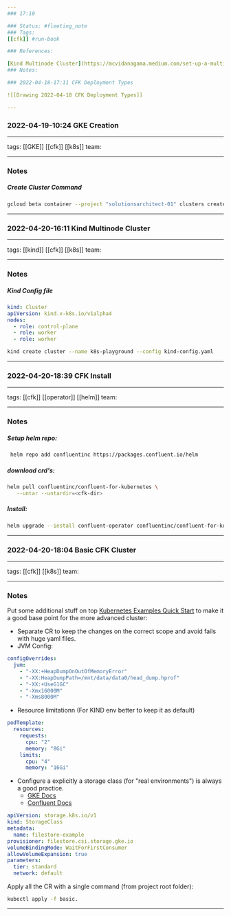 ```yaml
--- 
### 17:10

### Status: #fleeting_note
### Tags:
[[cfk]] #run-book

### References:

[Kind Multinode Cluster](https://mcvidanagama.medium.com/set-up-a-multi-node-kubernetes-cluster-locally-using-kind-eafd46dd63e5)
### Notes:

### 2022-04-18-17:11 CFK Deployment Types

![[Drawing 2022-04-18 CFK Deployment Types]]

---
```




### 2022-04-19-10:24 GKE Creation

---

tags:
[[GKE]] [[cfk]] [[k8s]]
team:

---

### Notes

##### Create Cluster Command

~~~bash
gcloud beta container --project "solutionsarchitect-01" clusters create "ogomez-cfk" --region "europe-west2" --no-enable-basic-auth --cluster-version "1.21.9-gke.1002" --release-channel "regular" --machine-type "e2-standard-8" --image-type "COS_CONTAINERD" --disk-type "pd-standard" --disk-size "1000" --metadata disable-legacy-endpoints=true --scopes "https://www.googleapis.com/auth/devstorage.read_only","https://www.googleapis.com/auth/logging.write","https://www.googleapis.com/auth/monitoring","https://www.googleapis.com/auth/servicecontrol","https://www.googleapis.com/auth/service.management.readonly","https://www.googleapis.com/auth/trace.append" --max-pods-per-node "110" --num-nodes "3" --logging=SYSTEM,WORKLOAD --monitoring=SYSTEM --enable-ip-alias --network "projects/solutionsarchitect-01/global/networks/default" --subnetwork "projects/solutionsarchitect-01/regions/europe-west2/subnetworks/default" --no-enable-intra-node-visibility --default-max-pods-per-node "110" --no-enable-master-authorized-networks --addons HorizontalPodAutoscaling,HttpLoadBalancing,GcePersistentDiskCsiDriver --enable-autoupgrade --enable-autorepair --max-surge-upgrade 1 --max-unavailable-upgrade 0 --enable-shielded-nodes --node-locations "europe-west2-a","europe-west2-b","europe-west2-c"
~~~ 

---



### 2022-04-20-16:11 Kind Multinode Cluster

---

tags:
[[kind]] [[cfk]] [[k8s]]
team:

---
### Notes

##### Kind Config file

~~~yaml
kind: Cluster  
apiVersion: kind.x-k8s.io/v1alpha4  
nodes:  
  - role: control-plane  
  - role: worker  
  - role: worker  
~~~

~~~bash
kind create cluster --name k8s-playground --config kind-config.yaml
~~~
---


### 2022-04-20-18:39 CFK Install

---

tags:
[[cfk]] [[operator]] [[helm]]
team:

---

### Notes

##### Setup helm repo:
```bash
 helm repo add confluentinc https://packages.confluent.io/helm
```

##### download crd's:
```bash
helm pull confluentinc/confluent-for-kubernetes \
   --untar --untardir=<cfk-dir>
```

##### Install:
```bash
helm upgrade --install confluent-operator confluentinc/confluent-for-kubernetes
```

---


### 2022-04-20-18:04 Basic CFK Cluster

---

tags:
[[cfk]] [[k8s]]
team:

---

### Notes

Put some additional stuff on top [Kubernetes Examples Quick Start](https://github.com/confluentinc/confluent-kubernetes-examples/blob/master/quickstart-deploy/confluent-platform.yaml) to make it a good base point for the more advanced cluster:

- Separate CR to keep the changes on the correct scope and avoid fails with huge yaml files.
- JVM Config:
~~~yaml
configOverrides:
  jvm:
    - "-XX:+HeapDumpOnOutOfMemoryError"
    - "-XX:HeapDumpPath=/mnt/data/data0/head_dump.hprof"
    - "-XX:+UseG1GC"
    - "-Xmx16000M"
    - "-Xms8000M"
~~~

- Resource limitationn (For KIND env better to keep it as default)
~~~yaml
podTemplate:
  resources:
    requests:
      cpu: "2"
      memory: "8Gi"
    limits:
      cpu: "4"
      memory: "16Gi"
~~~

- Configure a explicitly a storage class (for "real environments") is always a good practice.
	- [GKE Docs](https://cloud.google.com/kubernetes-engine/docs/how-to/persistent-volumes/filestore-csi-driver)
	- [Confluent Docs](https://docs.confluent.io/operator/current/co-storage.html)
~~~YAML
apiVersion: storage.k8s.io/v1
kind: StorageClass
metadata:
  name: filestore-example
provisioner: filestore.csi.storage.gke.io
volumeBindingMode: WaitForFirstConsumer
allowVolumeExpansion: true
parameters:
  tier: standard
  network: default
~~~

Apply all the CR with a single command (from project root folder):
~~~bash
kubectl apply -f basic.
~~~

---